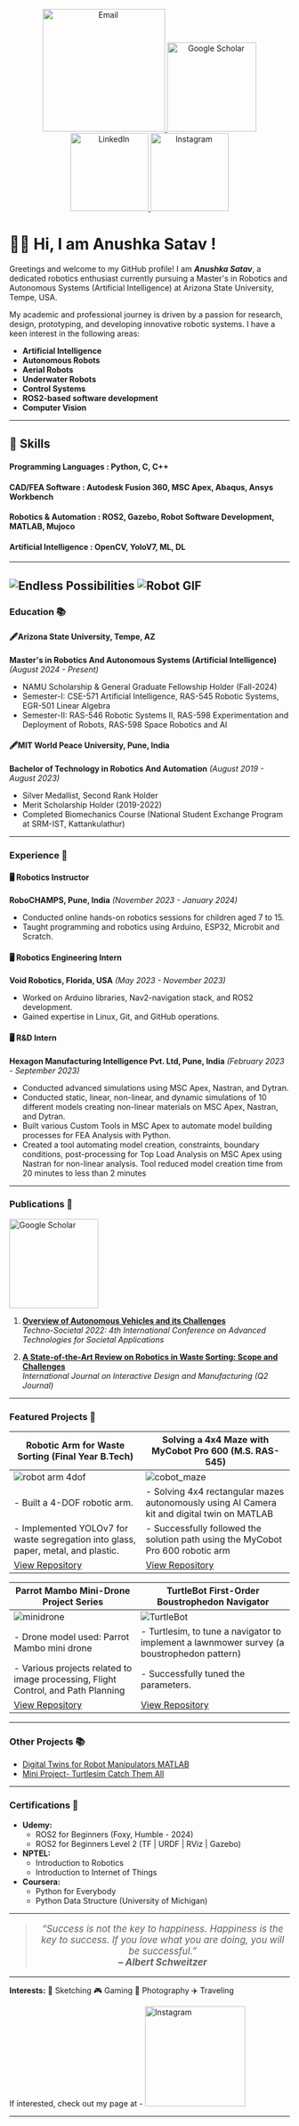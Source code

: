 <p align="center">
  <a href="mailto:anushka.satav@asu.edu">
    <img src="https://img.shields.io/badge/Email-anushka.satav@asu.edu-orange?style=flat&logo=gmail" alt="Email" width="220"/>
  </a>
  <a href="https://scholar.google.com/citations?user=Jf1q8iIAAAAJ&hl=en">
    <img src="https://img.shields.io/badge/Google%20Scholar-Profile-green?style=flat&logo=google-scholar" alt="Google Scholar" width="160"/>
  </a>
  <a href="https://www.linkedin.com/in/anushka-satav-g55555/">
    <img src="https://img.shields.io/badge/LinkedIn-Connect-blue?style=flat&logo=linkedin" alt="LinkedIn" width="140"/>
  </a>
  <a href="https://www.instagram.com/_anushka.satav_/?hl=en">
    <img src="https://img.shields.io/badge/Instagram-Follow-violet?style=flat&logo=instagram" alt="Instagram" width="140"/>
  </a>
</p>

# 👩‍💻 Hi, I am Anushka Satav !

Greetings and welcome to my GitHub profile! I am _**Anushka Satav**_, a dedicated robotics enthusiast currently pursuing a Master's in Robotics and Autonomous Systems (Artificial Intelligence) at Arizona State University, Tempe, USA.

My academic and professional journey is driven by a passion for research, design, prototyping, and developing innovative robotic systems. I have a keen interest in the following areas:
- **Artificial Intelligence**
- **Autonomous Robots**
- **Aerial Robots**
- **Underwater Robots**
- **Control Systems**
- **ROS2-based software development**
- **Computer Vision**
---
## 🚀 Skills
#### Programming Languages   : Python, C, C++                                                                                                       
#### CAD/FEA Software        : Autodesk Fusion 360, MSC Apex, Abaqus, Ansys Workbench
#### Robotics & Automation   : ROS2, Gazebo, Robot Software Development, MATLAB, Mujoco    
#### Artificial Intelligence : OpenCV, YoloV7, ML, DL 
---

![Endless Possibilities](https://media.giphy.com/media/PlLanl8Bzcvr14IfjJ/giphy.gif)
![Robot GIF](https://media.giphy.com/media/EBysPyjz3BHVu/giphy.gif)
---

### Education 📚
 
#### **🖋️Arizona State University, Tempe, AZ**
**Master's in Robotics And Autonomous Systems (Artificial Intelligence)**    *(August 2024 - Present)*  
- NAMU Scholarship & General Graduate Fellowship Holder (Fall-2024)
- Semester-I: CSE-571 Artificial Intelligence, RAS-545 Robotic Systems, EGR-501 Linear Algebra
- Semester-II: RAS-546 Robotic Systems II, RAS-598 Experimentation and Deployment of Robots, RAS-598 Space Robotics and AI

#### **🖋️MIT World Peace University, Pune, India**
**Bachelor of Technology in Robotics And Automation**    *(August 2019 - August 2023)*  
- Silver Medallist, Second Rank Holder  
- Merit Scholarship Holder (2019-2022)  
- Completed Biomechanics Course (National Student Exchange Program at SRM-IST, Kattankulathur)
  
---

### Experience 💼

#### **🖥️ Robotics Instructor**
**RoboCHAMPS, Pune, India**  *(November 2023 - January 2024)*  
- Conducted online hands-on robotics sessions for children aged 7 to 15.  
- Taught programming and robotics using Arduino, ESP32, Microbit and Scratch.

#### **🖥️ Robotics Engineering Intern**
**Void Robotics, Florida, USA**  *(May 2023 - November 2023)*  
- Worked on Arduino libraries, Nav2-navigation stack, and ROS2 development.  
- Gained expertise in Linux, Git, and GitHub operations.

#### **🖥️ R&D Intern**
**Hexagon Manufacturing Intelligence Pvt. Ltd, Pune, India**  *(February 2023 - September 2023)*  
- Conducted advanced simulations using MSC Apex, Nastran, and Dytran.  
- Conducted static, linear, non-linear, and dynamic simulations of 10 different models creating non-linear materials on MSC Apex, Nastran, and Dytran.
- Built various Custom Tools in MSC Apex to automate model building processes for FEA Analysis with Python.
- Created a tool automating model creation, constraints, boundary conditions, post-processing for Top Load Analysis on MSC Apex using Nastran for non-linear analysis. Tool reduced model creation time from 20 minutes to less than 2 minutes

---

### Publications 📑
<a href="https://scholar.google.com/citations?user=Jf1q8iIAAAAJ&hl=en"><img src="https://img.shields.io/badge/Google%20Scholar-Profile-green?style=flat&logo=google-scholar" alt="Google Scholar" width="160"/></a>

1. **[Overview of Autonomous Vehicles and its Challenges](https://link.springer.com/chapter/10.1007/978-3-031-34648-4_25)**  
   _Techno-Societal 2022: 4th International Conference on Advanced Technologies for Societal Applications_

2. **[A State-of-the-Art Review on Robotics in Waste Sorting: Scope and Challenges](https://link.springer.com/article/10.1007/s12008-023-01320-w)**  
   _International Journal on Interactive Design and Manufacturing (Q2 Journal)_

---



### Featured Projects 🤖 

| **Robotic Arm for Waste Sorting (Final Year B.Tech)**                | **Solving a 4x4 Maze with MyCobot Pro 600 (M.S. RAS-545)**  |
|----------------------------------------------------------------------|-------------------------------------------------------------|
| ![robot arm 4dof](https://github.com/user-attachments/assets/aa40d386-3bbf-42d6-b29a-70a5fb14e499) | ![cobot_maze](https://github.com/user-attachments/assets/a13265df-8d03-458d-9584-87480f8a8ca3)|
| - Built a 4-DOF robotic arm.                                         | - Solving 4x4 rectangular mazes autonomously using AI Camera kit and digital twin on MATLAB |
| - Implemented YOLOv7 for waste segregation into glass, paper, metal, and plastic. | - Successfully followed the solution path using the MyCobot Pro 600 robotic arm  |
| [View Repository](https://github.com/anushka002/robotic_arm_waste_sorting/blob/main/README.md) | [View Repository](https://github.com/anushka002/RAS-SES-598-Space-Robotics-and-AI/tree/main/assignments/first_order_boustrophedon_navigator) |

| **Parrot Mambo Mini-Drone Project Series**                            | **TurtleBot First-Order Boustrophedon Navigator**         |
|----------------------------------------------------------------------|------------------------------------------------------------|
| ![minidrone](https://github.com/user-attachments/assets/7c484938-79d5-4f86-a522-7b18e9df4be2)| ![TurtleBot](https://github.com/user-attachments/assets/961c8f34-cf53-4c6f-b75d-e2d99c1cfce5)   |
| - Drone model used: Parrot Mambo mini drone            | - Turtlesim, to tune a navigator to implement a lawnmower survey (a boustrophedon pattern) |
| - Various projects related to image processing, Flight Control, and Path Planning           | - Successfully tuned the parameters.                       |
| [View Repository](https://github.com/anushka002/parrot_mambo_series/blob/main/README.md)| [View Repository](https://github.com/anushkasatav/book-sorting-robot)|

---




### Other Projects 📚

- [Digital Twins for Robot Manipulators MATLAB](https://github.com/anushka002/manipulator_digital_twins)
- [Mini Project- Turtlesim Catch Them All](https://github.com/anushka002/ros2_rookie_ws)


---

### Certifications 📄
- **Udemy:**
  - ROS2 for Beginners (Foxy, Humble - 2024)
  - ROS2 for Beginners Level 2 (TF | URDF | RViz | Gazebo)
- **NPTEL:**
  - Introduction to Robotics
  - Introduction to Internet of Things
- **Coursera:**
  - Python for Everybody
  - Python Data Structure (University of Michigan)
  
---

<div align="center">
  <blockquote style="font-style: italic; font-size: 1.2em;">
    &ldquo;Success is not the key to happiness. Happiness is the key to success. If you love what you are doing, you will be successful.&rdquo;
    <br>
    <span style="font-weight: bold;">– Albert Schweitzer</span>
  </blockquote>
</div>

---

**Interests:** 🎨 Sketching 🎮 Gaming 📸 Photography ✈️ Traveling

If interested, check out my page at - <a href="https://www.instagram.com/_anushka.satav_/?hl=en">
    <img src="https://img.shields.io/badge/Instagram-AnushkaSatav-violet?style=flat&logo=instagram" alt="Instagram" width="180"/>
  </a>

---





